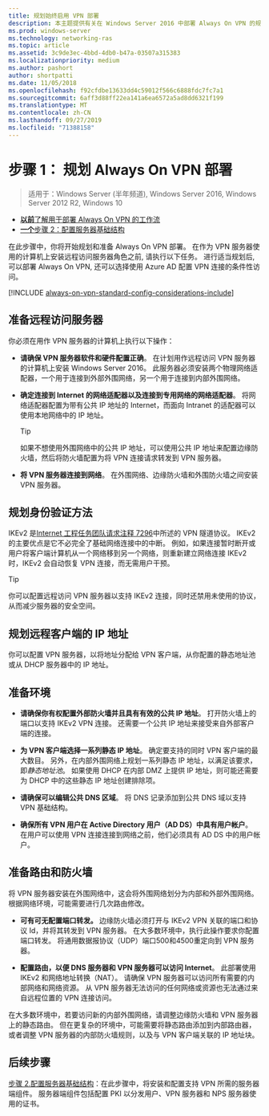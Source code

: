 ```yaml
---
title: 规划始终启用 VPN 部署
description: 本主题提供有关在 Windows Server 2016 中部署 Always On VPN 的规划说明。
ms.prod: windows-server
ms.technology: networking-ras
ms.topic: article
ms.assetid: 3c9de3ec-4bbd-4db0-b47a-03507a315383
ms.localizationpriority: medium
ms.author: pashort
author: shortpatti
ms.date: 11/05/2018
ms.openlocfilehash: f92cfdbe13633dd4c59012f566c6888fdc7fc7a1
ms.sourcegitcommit: 6aff3d88ff22ea141a6ea6572a5ad8dd6321f199
ms.translationtype: MT
ms.contentlocale: zh-CN
ms.lasthandoff: 09/27/2019
ms.locfileid: "71388158"
---
```

# <a name="step-1-plan-the-always-on-vpn-deployment"></a>步骤 1： 规划 Always On VPN 部署

>适用于：Windows Server (半年频道), Windows Server 2016, Windows Server 2012 R2, Windows 10

- [**以前**了解用于部署 Always On VPN 的工作流](always-on-vpn-deploy-deployment.md)
- [**一个**步骤 2：配置服务器基础结构](vpn-deploy-server-infrastructure.md)

在此步骤中，你将开始规划和准备 Always On VPN 部署。 在作为 VPN 服务器使用的计算机上安装远程访问服务器角色之前, 请执行以下任务。 进行适当规划后, 可以部署 Always On VPN, 还可以选择使用 Azure AD 配置 VPN 连接的条件性访问。

[!INCLUDE [always-on-vpn-standard-config-considerations-include](../../../includes/always-on-vpn-standard-config-considerations-include.md)]

## <a name="prepare-the-remote-access-server"></a>准备远程访问服务器

你必须在用作 VPN 服务器的计算机上执行以下操作：

- **请确保 VPN 服务器软件和硬件配置正确**。 在计划用作远程访问 VPN 服务器的计算机上安装 Windows Server 2016。 此服务器必须安装两个物理网络适配器，一个用于连接到外部外围网络，另一个用于连接到内部外围网络。

- **确定连接到 Internet 的网络适配器以及连接到专用网络的网络适配器**。 将网络适配器配置为带有公共 IP 地址的 Internet，而面向 Intranet 的适配器可以使用本地网络中的 IP 地址。

    >[!TIP]
    >如果不想使用外围网络中的公共 IP 地址，可以使用公共 IP 地址来配置边缘防火墙，然后将防火墙配置为将 VPN 连接请求转发到 VPN 服务器。

- **将 VPN 服务器连接到网络**。 在外围网络、边缘防火墙和外围防火墙之间安装 VPN 服务器。

## <a name="plan-authentication-methods"></a>规划身份验证方法

IKEv2 是[Internet 工程任务团队请求注释 7296](https://datatracker.ietf.org/doc/rfc7296/)中所述的 VPN 隧道协议。 IKEv2 的主要优点是它不必完全了基础网络连接中的中断。 例如，如果连接暂时断开或用户将客户端计算机从一个网络移到另一个网络，则重新建立网络连接 IKEv2 时，IKEv2 会自动恢复 VPN 连接，而无需用户干预。

>[!TIP]
>你可以配置远程访问 VPN 服务器以支持 IKEv2 连接，同时还禁用未使用的协议，从而减少服务器的安全空间。 

## <a name="plan-ip-addresses-for-remote-clients"></a>规划远程客户端的 IP 地址

你可以配置 VPN 服务器，以将地址分配给 VPN 客户端，从你配置的静态地址池或从 DHCP 服务器中的 IP 地址。 

## <a name="prepare-the-environment"></a>准备环境

- **请确保你有权配置外部防火墙并且具有有效的公共 IP 地址**。 打开防火墙上的端口以支持 IKEv2 VPN 连接。 还需要一个公共 IP 地址来接受来自外部客户端的连接。

- **为 VPN 客户端选择一系列静态 IP 地址**。 确定要支持的同时 VPN 客户端的最大数目。 另外，在内部外围网络上规划一系列静态 IP 地址，以满足该要求，即*静态地址池*。 如果使用 DHCP 在内部 DMZ 上提供 IP 地址，则可能还需要为 DHCP 中的这些静态 IP 地址创建排除项。

- **请确保可以编辑公共 DNS 区域**。 将 DNS 记录添加到公共 DNS 域以支持 VPN 基础结构。 

- **确保所有 VPN 用户在 Active Directory 用户（AD DS）中具有用户帐户**。 在用户可以使用 VPN 连接连接到网络之前，他们必须具有 AD DS 中的用户帐户。

## <a name="prepare-routing-and-firewall"></a>准备路由和防火墙 

将 VPN 服务器安装在外围网络中，这会将外围网络划分为内部和外部外围网络。 根据网络环境，可能需要进行几次路由修改。

- **可有可无配置端口转发。** 边缘防火墙必须打开与 IKEv2 VPN 关联的端口和协议 Id，并将其转发到 VPN 服务器。 在大多数环境中，执行此操作要求你配置端口转发。 将通用数据报协议（UDP）端口500和4500重定向到 VPN 服务器。

- **配置路由，以便 DNS 服务器和 VPN 服务器可以访问 Internet**。 此部署使用 IKEv2 和网络地址转换（NAT）。 请确保 VPN 服务器可以访问所有需要的内部网络和网络资源。 从 VPN 服务器无法访问的任何网络或资源也无法通过来自远程位置的 VPN 连接访问。

在大多数环境中，若要访问新的内部外围网络，请调整边缘防火墙和 VPN 服务器上的静态路由。 但在更复杂的环境中，可能需要将静态路由添加到内部路由器，或者调整 VPN 服务器的内部防火墙规则，以及与 VPN 客户端关联的 IP 地址块。

## <a name="next-steps"></a>后续步骤

[步骤 2.配置服务器基础结构](vpn-deploy-server-infrastructure.md)：在此步骤中，将安装和配置支持 VPN 所需的服务器端组件。 服务器端组件包括配置 PKI 以分发用户、VPN 服务器和 NPS 服务器使用的证书。